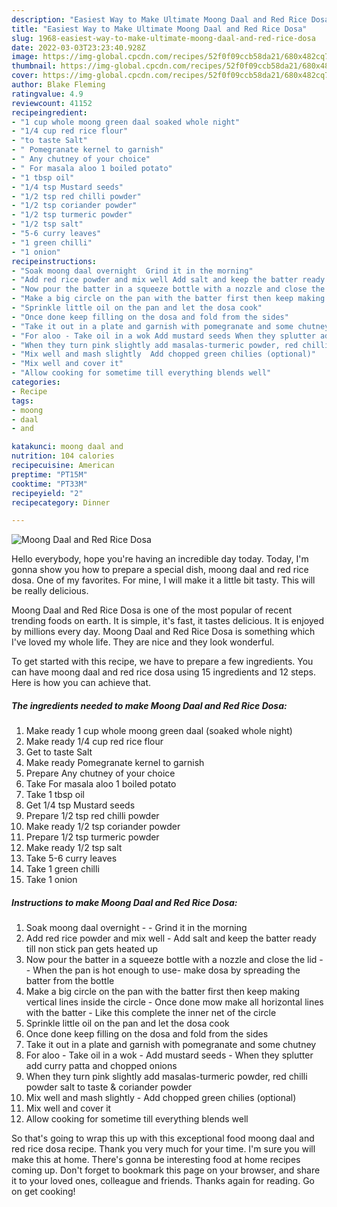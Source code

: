 ```yaml
---
description: "Easiest Way to Make Ultimate Moong Daal and Red Rice Dosa"
title: "Easiest Way to Make Ultimate Moong Daal and Red Rice Dosa"
slug: 1968-easiest-way-to-make-ultimate-moong-daal-and-red-rice-dosa
date: 2022-03-03T23:23:40.928Z
image: https://img-global.cpcdn.com/recipes/52f0f09ccb58da21/680x482cq70/moong-daal-and-red-rice-dosa-recipe-main-photo.jpg
thumbnail: https://img-global.cpcdn.com/recipes/52f0f09ccb58da21/680x482cq70/moong-daal-and-red-rice-dosa-recipe-main-photo.jpg
cover: https://img-global.cpcdn.com/recipes/52f0f09ccb58da21/680x482cq70/moong-daal-and-red-rice-dosa-recipe-main-photo.jpg
author: Blake Fleming
ratingvalue: 4.9
reviewcount: 41152
recipeingredient:
- "1 cup whole moong green daal soaked whole night"
- "1/4 cup red rice flour"
- "to taste Salt"
- " Pomegranate kernel to garnish"
- " Any chutney of your choice"
- " For masala aloo 1 boiled potato"
- "1 tbsp oil"
- "1/4 tsp Mustard seeds"
- "1/2 tsp red chilli powder"
- "1/2 tsp coriander powder"
- "1/2 tsp turmeric powder"
- "1/2 tsp salt"
- "5-6 curry leaves"
- "1 green chilli"
- "1 onion"
recipeinstructions:
- "Soak moong daal overnight  Grind it in the morning"
- "Add red rice powder and mix well Add salt and keep the batter ready till non stick pan gets heated up"
- "Now pour the batter in a squeeze bottle with a nozzle and close the lid  When the pan is hot enough to use- make dosa by spreading the batter from the bottle"
- "Make a big circle on the pan with the batter first then keep making vertical lines inside the circle Once done mow make all horizontal lines with the batter Like this complete the inner net of the circle"
- "Sprinkle little oil on the pan and let the dosa cook"
- "Once done keep filling on the dosa and fold from the sides"
- "Take it out in a plate and garnish with pomegranate and some chutney"
- "For aloo - Take oil in a wok Add mustard seeds When they splutter add curry patta and chopped onions"
- "When they turn pink slightly add masalas-turmeric powder, red chilli powder salt to taste &amp; coriander powder"
- "Mix well and mash slightly  Add chopped green chilies (optional)"
- "Mix well and cover it"
- "Allow cooking for sometime till everything blends well"
categories:
- Recipe
tags:
- moong
- daal
- and

katakunci: moong daal and 
nutrition: 104 calories
recipecuisine: American
preptime: "PT15M"
cooktime: "PT33M"
recipeyield: "2"
recipecategory: Dinner

---
```



![Moong Daal and Red Rice Dosa](https://img-global.cpcdn.com/recipes/52f0f09ccb58da21/680x482cq70/moong-daal-and-red-rice-dosa-recipe-main-photo.jpg)

Hello everybody, hope you're having an incredible day today. Today, I'm gonna show you how to prepare a special dish, moong daal and red rice dosa. One of my favorites. For mine, I will make it a little bit tasty. This will be really delicious.

Moong Daal and Red Rice Dosa is one of the most popular of recent trending foods on earth. It is simple, it's fast, it tastes delicious. It is enjoyed by millions every day. Moong Daal and Red Rice Dosa is something which I've loved my whole life. They are nice and they look wonderful.




To get started with this recipe, we have to prepare a few ingredients. You can have moong daal and red rice dosa using 15 ingredients and 12 steps. Here is how you can achieve that.

<!--inarticleads1-->

##### The ingredients needed to make Moong Daal and Red Rice Dosa:

1. Make ready 1 cup whole moong green daal (soaked whole night)
1. Make ready 1/4 cup red rice flour
1. Get to taste Salt
1. Make ready  Pomegranate kernel to garnish
1. Prepare  Any chutney of your choice
1. Take  For masala aloo 1 boiled potato
1. Take 1 tbsp oil
1. Get 1/4 tsp Mustard seeds
1. Prepare 1/2 tsp red chilli powder
1. Make ready 1/2 tsp coriander powder
1. Prepare 1/2 tsp turmeric powder
1. Make ready 1/2 tsp salt
1. Take 5-6 curry leaves
1. Take 1 green chilli
1. Take 1 onion




<!--inarticleads2-->

##### Instructions to make Moong Daal and Red Rice Dosa:

1. Soak moong daal overnight -  - Grind it in the morning
1. Add red rice powder and mix well - Add salt and keep the batter ready till non stick pan gets heated up
1. Now pour the batter in a squeeze bottle with a nozzle and close the lid -  - When the pan is hot enough to use- make dosa by spreading the batter from the bottle
1. Make a big circle on the pan with the batter first then keep making vertical lines inside the circle - Once done mow make all horizontal lines with the batter - Like this complete the inner net of the circle
1. Sprinkle little oil on the pan and let the dosa cook
1. Once done keep filling on the dosa and fold from the sides
1. Take it out in a plate and garnish with pomegranate and some chutney
1. For aloo - Take oil in a wok - Add mustard seeds - When they splutter add curry patta and chopped onions
1. When they turn pink slightly add masalas-turmeric powder, red chilli powder salt to taste &amp; coriander powder
1. Mix well and mash slightly  - Add chopped green chilies (optional)
1. Mix well and cover it
1. Allow cooking for sometime till everything blends well




So that's going to wrap this up with this exceptional food moong daal and red rice dosa recipe. Thank you very much for your time. I'm sure you will make this at home. There's gonna be interesting food at home recipes coming up. Don't forget to bookmark this page on your browser, and share it to your loved ones, colleague and friends. Thanks again for reading. Go on get cooking!
